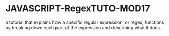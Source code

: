 # JAVASCRIPT-RegexTUTO-MOD17
 a tutorial that explains how a specific regular expression, or regex, functions by breaking down each part of the expression and describing what it does.
